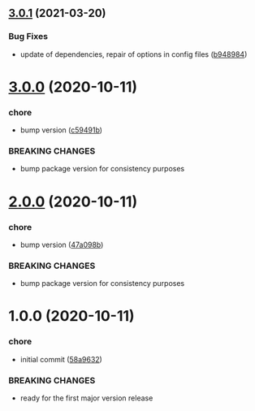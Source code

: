 ## [3.0.1](https://github.com/lukaszbieniek/eslint-config/compare/v3.0.0...v3.0.1) (2021-03-20)


### Bug Fixes

* update of dependencies, repair of options in config files ([b948984](https://github.com/lukaszbieniek/eslint-config/commit/b94898456f2ce49ee2f223370519d914e86f25db))

# [3.0.0](https://github.com/lukaszbieniek/eslint-config/compare/v2.0.0...v3.0.0) (2020-10-11)


### chore

* bump version ([c59491b](https://github.com/lukaszbieniek/eslint-config/commit/c59491b7a7bc53bf51863cf83b4b8238d98fd651))


### BREAKING CHANGES

* bump package version for consistency purposes

# [2.0.0](https://github.com/lukaszbieniek/eslint-config/compare/v1.0.0...v2.0.0) (2020-10-11)


### chore

* bump version ([47a098b](https://github.com/lukaszbieniek/eslint-config/commit/47a098b7c01f18eef25db5cf202fc1a74c725ae2))


### BREAKING CHANGES

* bump package version for consistency purposes

# 1.0.0 (2020-10-11)


### chore

* initial commit ([58a9632](https://github.com/lukaszbieniek/eslint-config/commit/58a9632fdcb9eb2bf21ab67a85589c6d8ed33468))


### BREAKING CHANGES

* ready for the first major version release

